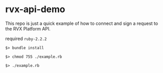 # rvx-api-demo

This repo is just a quick example of how to connect and sign a request to the RVX Platform API.

required `ruby-2.2.2`

```
$> bundle install

$> chmod 755 ./example.rb

$> ./example.rb
```
